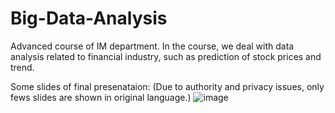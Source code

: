 # Big-Data-Analysis
Advanced course of IM department. In the course, we deal with data analysis related to financial industry, such as prediction of stock prices and trend. 

Some slides of final presenataion:
(Due to authority and privacy issues, only fews slides are shown in original language.)
![image](https://github.com/StanleyLin-NTU/Big-Data-Analysis/blob/master/BDA%20Pics/BDA1.png)
